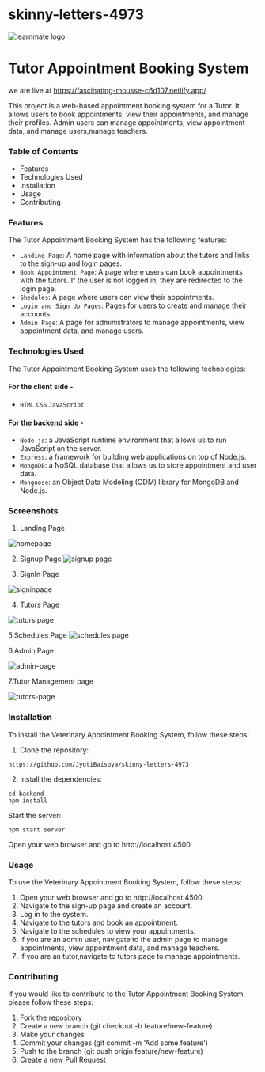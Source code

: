 # skinny-letters-4973

![learnmate logo](https://github.com/JyotiBaisoya/skinny-letters-4973/assets/112819979/7477b5a7-aae7-4c33-9c9f-b61b4a241c81)


# Tutor Appointment Booking System
we are live at https://fascinating-mousse-c6d107.netlify.app/

This project is a web-based appointment booking system for a Tutor. It allows users to book appointments, view their appointments, and manage their profiles. Admin users can manage appointments, view appointment data, and manage users,manage teachers.

### Table of Contents
- Features
- Technologies Used
- Installation
- Usage
- Contributing

### Features
The Tutor Appointment Booking System has the following features:

- `Landing Page`: A home page with information about the tutors and links to the sign-up and login pages.
- `Book Appointment Page`: A page where users can book appointments with the tutors. If the user is not logged in, they are redirected to the login page.
- `Shedules`: A page where users can view their appointments.
- `Login and Sign Up Pages`: Pages for users to create and manage their accounts.
- `Admin Page`: A page for administrators to manage appointments, view appointment data, and manage users.

### Technologies Used
The Tutor Appointment Booking System uses the following technologies:

#### For the client side -
- `HTML` `CSS` `JavaScript` 

#### For the backend side -
- `Node.js`: a JavaScript runtime environment that allows us to run JavaScript on the server.
- `Express`: a framework for building web applications on top of Node.js.
- `MongoDB`: a NoSQL database that allows us to store appointment and user data.
- `Mongoose`: an Object Data Modeling (ODM) library for MongoDB and Node.js.


### Screenshots

1. Landing Page

![homepage](https://github.com/JyotiBaisoya/skinny-letters-4973/assets/112819979/11ffb788-c847-4e5e-b75e-01d1f4ccc7d0)


2. Signup Page
![signup page](https://github.com/JyotiBaisoya/skinny-letters-4973/assets/112819979/51b3c83f-2dcf-484d-aad4-eb4d251af626)

3. SignIn Page

![signinpage](https://github.com/JyotiBaisoya/skinny-letters-4973/assets/112819979/2e726e35-43b7-4bab-8e24-70b902fbc3fc)

4. Tutors Page

![tutors page](https://github.com/JyotiBaisoya/skinny-letters-4973/assets/112819979/46b025cc-59e9-4eef-871d-0f975283506b)

5.Schedules Page
![schedules page](https://github.com/JyotiBaisoya/skinny-letters-4973/assets/112819979/bca23aec-ce66-4cb0-8c53-41e04de95bd1)

6.Admin Page

![admin-page](https://github.com/JyotiBaisoya/skinny-letters-4973/assets/112819979/81d446d3-57fb-4942-adce-3fd57f432731)

7.Tutor Management page

![tutors-page](https://github.com/JyotiBaisoya/skinny-letters-4973/assets/112819979/e6fc34f0-a2e8-4b28-a8c4-0159011a43e1)


### Installation
To install the Veterinary Appointment Booking System, follow these steps:

1. Clone the repository:
```
https://github.com/JyotiBaisoya/skinny-letters-4973
```

2. Install the dependencies:
```
cd backend
npm install
```

Start the server:
```
npm start server
```

Open your web browser and go to http://localhost:4500

### Usage
To use the Veterinary Appointment Booking System, follow these steps:

1. Open your web browser and go to http://localhost:4500
2. Navigate to the sign-up page and create an account.
3. Log in to the system.
4. Navigate to the tutors and book an appointment.
5. Navigate to the schedules to view your appointments.
8. If you are an admin user, navigate to the admin page to manage appointments, view appointment data, and manage teachers.
9. If you are an tutor,navigate to tutors page to manage appointments.

### Contributing
If you would like to contribute to the Tutor Appointment Booking System, please follow these steps:

1. Fork the repository
2. Create a new branch (git checkout -b feature/new-feature)
3. Make your changes
4. Commit your changes (git commit -m 'Add some feature')
5. Push to the branch (git push origin feature/new-feature)
6. Create a new Pull Request


